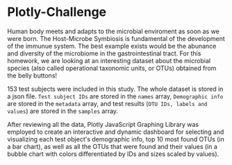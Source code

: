 # Plotly-Challenge

Human body meets and adapts to the microbial enviroment as soon as we were born. The Host-Microbe Symbiosis is fundamental of the development of the immunue system. The best example exists would be the abunance and diversity of the microbiome in the gastrointestinal tract. For this homework, we are looking at an interesting dataset about the microbial species (also called operational taxonomic units, or OTUs) obtained from the belly buttons!

153 test subjects were included in this study. The whole dataset is stored in a json file. `Test subject IDs` are stored in the `names` array, `Demographic info` are stored in the `metadata` array, and test results (`OTU IDs, labels and values`) are stored in the `samples` array. 

After reviewing all the data, Plotly JavaScript Graphing Library was employed to create an interactive and dynamic dashboard for selecting and visualizing each test object's demographic info, top 10 most found OTUs (in a bar chart), as well as all the OTUs that were found and their values (in a bubble chart with colors differentiated by IDs and sizes scaled by values).
